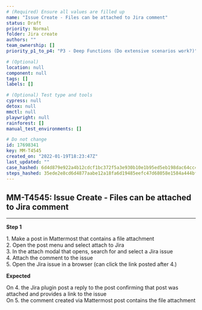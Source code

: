 ```yaml
---
# (Required) Ensure all values are filled up
name: "Issue Create - Files can be attached to Jira comment"
status: Draft
priority: Normal
folder: Jira create
authors: ""
team_ownership: []
priority_p1_to_p4: "P3 - Deep Functions (Do extensive scenarios work?)"

# (Optional)
location: null
component: null
tags: []
labels: []

# (Optional) Test type and tools
cypress: null
detox: null
mmctl: null
playwright: null
rainforest: []
manual_test_environments: []

# Do not change
id: 17698341
key: MM-T4545
created_on: "2022-01-19T18:23:47Z"
last_updated: ""
case_hashed: 6d4d879e922a4b12cdcf1bc372f5a3e930b10e1b95ed5eb198dac64cc450b05c38285ec91b85bc7a5323e89a04db752f
steps_hashed: 35ede2e8cd6d4877aabe12a18fa6d19485eefc47d68058e1584a444bf460f3cb02ebdb80aef526678295ca069d6c4836
---
```


<!-- (Auto-generated) Based on frontmatter's "key" and "name" -->

## MM-T4545: Issue Create - Files can be attached to Jira comment

---

**Step 1**

1\. Make a post in Mattermost that contains a file attachment\
2\. Open the post menu and select attach to Jira\
3\. In the attach modal that opens, search for and select a Jira issue\
4\. Attach the comment to the issue\
5\. Open the Jira issue in a browser (can click the link posted after 4.)

**Expected**

On 4. the Jira plugin post a reply to the post confirming that post was attached and provides a link to the issue\
On 5. the comment created via Mattermost post contains the file attachment
